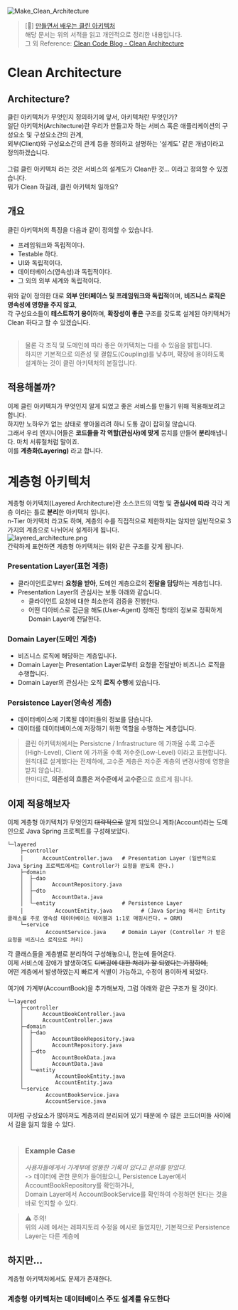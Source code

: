 ![Make_Clean_Architecture](https://github.com/Hongvengers/ArchitectureStudy/assets/66003338/17b06dba-64ca-4fe8-8859-d74ae18667bf)


> [📖] [만들면서 배우는 클린 아키텍처](https://wikibook.co.kr/clean-architecture/) <br>
> 해당 문서는 위의 서적을 읽고 개인적으로 정리한 내용입니다. <br>
> 그 외 Reference: [Clean Code Blog - Clean Architecture](http://blog.cleancoder.com/uncle-bob/2012/08/13/the-clean-architecture.html)

# Clean Architecture

## Architecture?
클린 아키텍처가 무엇인지 정의하기에 앞서, 아키텍처란 무엇인가? <br>
일단 아키텍처(Architecture)란 우리가 만들고자 하는 서비스 혹은 애플리케이션의 구성요소 및 구성요소간의 관계, <br>
외부(Client)와 구성요소간의 관계 등을 정의하고 설명하는 '설계도' 같은 개념이라고 정의하겠습니다. <br>
<br>
그럼 클린 아키텍처 라는 것은 서비스의 설계도가 Clean한 것... 이라고 정의할 수 있겠습니다. <br>
뭐가 Clean 하길래, 클린 아키텍처 일까요? <br>

## 개요
클린 아키텍처의 특징을 다음과 같이 정의할 수 있습니다.
- 프레임워크와 독립적이다.
- Testable 하다.
- UI와 독립적이다.
- 데이터베이스(영속성)과 독립적이다.
- 그 외의 외부 세계와 독립적이다.

위와 같이 정의한 대로 **외부 인터페이스 및 프레임워크와 독립적**이며, **비즈니스 로직은 영속성에 영향을 주지 않고**, <br>
각 구성요소들이 **테스트하기 용이**하며, **확장성이 좋은** 구조를 갖도록 설계된 아키텍처가 Clean 하다고 할 수 있겠습니다. <br>
<br>
> 물론 각 조직 및 도메인에 따라 좋은 아키텍처는 다를 수 있음을 밝힙니다. <br>
> 하지만 기본적으로 의존성 및 결합도(Coupling)를 낮추며, 확장에 용이하도록 설계하는 것이 클린 아키텍처의 본질입니다.

## 적용해볼까?
이제 클린 아키텍처가 무엇인지 알게 되었고 좋은 서비스를 만들기 위해 적용해보려고 합니다. <br>
하지만 노하우가 없는 상태로 쌓아올리려 하니 도통 감이 잡히질 않습니다. <br>
그래서 우리 엔지니어들은 **코드들을 각 역할(관심사)에 맞게** 뭉치를 만들어 **분리**해냅니다. 마치 서류철처럼 말이죠. <br>
이를 **계층화(Layering)** 라고 합니다.

# 계층형 아키텍처
계층형 아키텍처(Layered Architecture)란 소스코드의 역할 및 **관심사에 따라** 각각 계층 이라는 틀로 **분리**한 아키텍처 입니다. <br>
n-Tier 아키텍처 라고도 하며, 계층의 수를 직접적으로 제한하지는 않지만 일반적으로 3가지의 계층으로 나뉘어서 설계하게 됩니다. <br>
![layered_architecture.png](..%2F..%2Ffor_velog%2FClean_Architecture%2Flayered_architecture.png) <br>
간략하게 표현하면 계층형 아키텍처는 위와 같은 구조를 갖게 됩니다.
### Presentation Layer(표현 계층)
- 클라이언트로부터 **요청을 받아**, 도메인 계층으로의 **전달을 담당**하는 계층입니다.
- Presentation Layer의 관심사는 보통 아래와 같습니다.
  - 클라이언트 요청에 대한 최소한의 검증을 진행한다. 
  - 어떤 디아비스로 접근을 해도(User-Agent) 정해진 형태의 정보로 정확하게 Domain Layer에 전달한다.

### Domain Layer(도메인 계층)
- 비즈니스 로직에 해당하는 계층입니다.
- Domain Layer는 Presentation Layer로부터 요청을 전달받아 비즈니스 로직을 수행합니다. <br>
- Domain Layer의 관심사는 오직 **로직 수행**에 있습니다.

### Persistence Layer(영속성 계층)
- 데이터베이스에 기록될 데이터들의 정보를 담습니다.
- 데이터를 데이터베이스에 저장하기 위한 역할을 수행하는 계층입니다.

> 클린 아키텍처에서는 Persistcne / Infrastructure 에 가까울 수록 고수준(High-Level), Client 에 가까울 수록 저수준(Low-Level) 이라고 표현합니다. <br>
> 원칙대로 설계했다는 전제하에, 고수준 계층은 저수준 계층의 변경사항에 영향을 받지 않습니다. <br>
> 한마디로, **의존성의 흐름은 저수준에서 고수준**으로 흐르게 됩니다.

## 이제 적용해보자
이제 계층형 아키텍처가 무엇인지 ~~대략적으로~~ 알게 되었으니 계좌(Account)라는 도메인으로 Java Spring 프로젝트를 구성해보았다.
```text
└─layered
    ├─controller
    │      AccountController.java   # Presentation Layer (일반적으로 Java Spring 프로젝트에서는 Controller가 요청을 받도록 한다.)
    ├─domain
    │  ├─dao
    │  │      AccountRepository.java
    │  ├─dto                        
    │  │      AccountData.java
    │  └─entity                     # Persistence Layer 
    │          AccountEntity.java         # (Java Spring 에서는 Entity 클래스를 주로 영속성 데이터베이스 테이블과 1:1로 매핑시킨다. ≈ ORM)
    └─service
            AccountService.java     # Domain Layer (Controller 가 받은 요청을 비즈니스 로직으로 처리)
```
각 클래스들을 계층별로 분리하여 구성해놓으니, 한눈에 들어온다. <br>
이제 서비스에 장애가 발생하여도 ~~디버깅에 대한 처리가 잘 되었다는 가정하에,~~ <br>
어떤 계층에서 발생하였는지 빠르게 식별이 가능하고, 수정이 용이하게 되었다. <br>
<br>
여기에 가계부(AccountBook)을 추가해보자, 그럼 아래와 같은 구조가 될 것이다. <br>
```text
└─layered
    ├─controller
    │      AccountBookController.java
    │      AccountController.java
    ├─domain
    │  ├─dao
    │  │      AccountBookRepository.java
    │  │      AccountRepository.java
    │  ├─dto
    │  │      AccountBookData.java
    │  │      AccountData.java
    │  └─entity
    │          AccountBookEntity.java
    │          AccountEntity.java
    └─service
            AccountBookService.java
            AccountService.java
```
이처럼 구성요소가 많아져도 계층끼리 분리되어 있기 때문에 수 많은 코드더미들 사이에서 길을 잃지 않을 수 있다. <br>
<br>
> ### Example Case
> _사용자들에게서 가계부에 엉뚱한 기록이 있다고 문의를 받았다._ <br>
> -> 데이터에 관한 문의가 들어왔으니, Persistence Layer에서 AccountBookRepository를 확인하거나,<br>
> Domain Layer에서 AccountBookService를 확인하여 수정하면 된다는 것을 바로 인지할 수 있다.

> ⚠️ 주의! <br> 
> 위의 사례 에서는 레파지토리 수정을 예시로 들었지만, 기본적으로 Persistence Layer는 다른 계층에 

## 하지만...
계층형 아키텍처에서도 문제가 존재한다.

### 계층형 아키텍처는 데이터베이스 주도 설계를 유도한다
